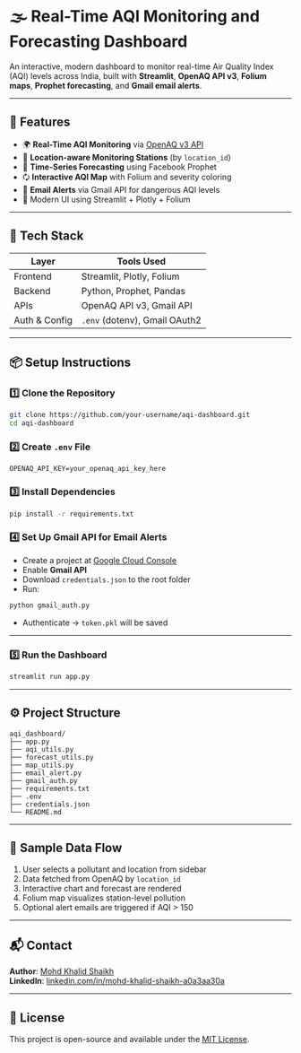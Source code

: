 # 🌫️ Real-Time AQI Monitoring and Forecasting Dashboard

An interactive, modern dashboard to monitor real-time Air Quality Index (AQI) levels across India, built with **Streamlit**, **OpenAQ API v3**, **Folium maps**, **Prophet forecasting**, and **Gmail email alerts**.

---

## 🚀 Features

- 🌍 **Real-Time AQI Monitoring** via [OpenAQ v3 API](https://docs.openaq.org/)
- 📍 **Location-aware Monitoring Stations** (by `location_id`)
- 🔮 **Time-Series Forecasting** using Facebook Prophet
- 🗘️ **Interactive AQI Map** with Folium and severity coloring
- 📧 **Email Alerts** via Gmail API for dangerous AQI levels
- 🧼 Modern UI using Streamlit + Plotly + Folium


---

## 🧱 Tech Stack

| Layer         | Tools Used                    |
| ------------- | ----------------------------- |
| Frontend      | Streamlit, Plotly, Folium     |
| Backend       | Python, Prophet, Pandas       |
| APIs          | OpenAQ API v3, Gmail API      |
| Auth & Config | `.env` (dotenv), Gmail OAuth2 |

---

## 📦 Setup Instructions

### 1️⃣ Clone the Repository

```bash
git clone https://github.com/your-username/aqi-dashboard.git
cd aqi-dashboard
```

### 2️⃣ Create `.env` File

```env
OPENAQ_API_KEY=your_openaq_api_key_here
```

### 3️⃣ Install Dependencies

```bash
pip install -r requirements.txt
```

### 4️⃣ Set Up Gmail API for Email Alerts

- Create a project at [Google Cloud Console](https://console.cloud.google.com/)
- Enable **Gmail API**
- Download `credentials.json` to the root folder
- Run:

```bash
python gmail_auth.py
```

- Authenticate → `token.pkl` will be saved

---

### 5️⃣ Run the Dashboard

```bash
streamlit run app.py
```

---

## ⚙️ Project Structure

```
aqi_dashboard/
├── app.py
├── aqi_utils.py
├── forecast_utils.py
├── map_utils.py
├── email_alert.py
├── gmail_auth.py
├── requirements.txt
├── .env
├── credentials.json
└── README.md
```

---

## 🧪 Sample Data Flow

1. User selects a pollutant and location from sidebar
2. Data fetched from OpenAQ by `location_id`
3. Interactive chart and forecast are rendered
4. Folium map visualizes station-level pollution
5. Optional alert emails are triggered if AQI > 150

---

## 📬 Contact

**Author**: [Mohd Khalid Shaikh](https://github.com/Ks-Aech)\
**LinkedIn**: [linkedin.com/in/mohd-khalid-shaikh-a0a3aa30a](https://www.linkedin.com/in/mohd-khalid-shaikh-a0a3aa30a/)

---

## 📄 License

This project is open-source and available under the [MIT License](LICENSE).

```
```
